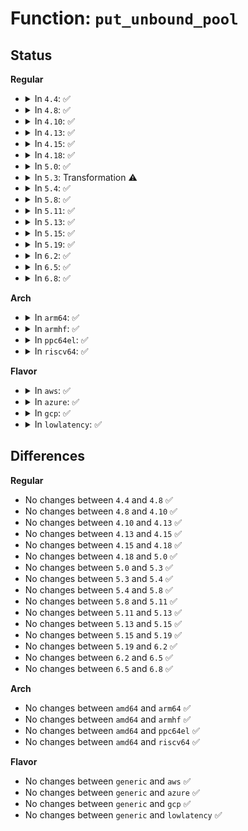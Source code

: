 # Function: <code>put_unbound_pool</code>

## Status
<b>Regular</b>
<ul>
<li>
<details>
<summary>In <code>4.4</code>: ✅</summary>

```c
void put_unbound_pool(struct worker_pool *pool);
```

**Collision:** Unique Static

**Inline:** No

**Transformation:** False

**Instances:**

```
In kernel/workqueue.c (ffffffff8109aba0)
Location: kernel/workqueue.c:3142
Inline: False
Direct callers:
  - kernel/workqueue.c:pwq_unbound_release_workfn
  - kernel/workqueue.c:alloc_unbound_pwq
```
**Symbols:**

```
ffffffff8109aba0-ffffffff8109ad73: put_unbound_pool (STB_LOCAL)
```
</details>
</li>
<li>
<details>
<summary>In <code>4.8</code>: ✅</summary>

```c
void put_unbound_pool(struct worker_pool *pool);
```

**Collision:** Unique Static

**Inline:** No

**Transformation:** False

**Instances:**

```
In kernel/workqueue.c (ffffffff8109e1a0)
Location: kernel/workqueue.c:3243
Inline: False
Direct callers:
  - kernel/workqueue.c:alloc_unbound_pwq
  - kernel/workqueue.c:alloc_unbound_pwq
  - kernel/workqueue.c:pwq_unbound_release_workfn
```
**Symbols:**

```
ffffffff8109e1a0-ffffffff8109e37b: put_unbound_pool (STB_LOCAL)
```
</details>
</li>
<li>
<details>
<summary>In <code>4.10</code>: ✅</summary>

```c
void put_unbound_pool(struct worker_pool *pool);
```

**Collision:** Unique Static

**Inline:** No

**Transformation:** False

**Instances:**

```
In kernel/workqueue.c (ffffffff810a2d00)
Location: kernel/workqueue.c:3269
Inline: False
Direct callers:
  - kernel/workqueue.c:alloc_unbound_pwq
  - kernel/workqueue.c:alloc_unbound_pwq
  - kernel/workqueue.c:pwq_unbound_release_workfn
```
**Symbols:**

```
ffffffff810a2d00-ffffffff810a2edb: put_unbound_pool (STB_LOCAL)
```
</details>
</li>
<li>
<details>
<summary>In <code>4.13</code>: ✅</summary>

```c
void put_unbound_pool(struct worker_pool *pool);
```

**Collision:** Unique Static

**Inline:** No

**Transformation:** False

**Instances:**

```
In kernel/workqueue.c (ffffffff810a0030)
Location: kernel/workqueue.c:3267
Inline: False
Direct callers:
  - kernel/workqueue.c:alloc_unbound_pwq
  - kernel/workqueue.c:alloc_unbound_pwq
  - kernel/workqueue.c:pwq_unbound_release_workfn
```
**Symbols:**

```
ffffffff810a0030-ffffffff810a01de: put_unbound_pool (STB_LOCAL)
```
</details>
</li>
<li>
<details>
<summary>In <code>4.15</code>: ✅</summary>

```c
void put_unbound_pool(struct worker_pool *pool);
```

**Collision:** Unique Static

**Inline:** No

**Transformation:** False

**Instances:**

```
In kernel/workqueue.c (ffffffff810a6d50)
Location: kernel/workqueue.c:3278
Inline: False
Direct callers:
  - kernel/workqueue.c:alloc_unbound_pwq
  - kernel/workqueue.c:alloc_unbound_pwq
  - kernel/workqueue.c:pwq_unbound_release_workfn
```
**Symbols:**

```
ffffffff810a6d50-ffffffff810a6f58: put_unbound_pool (STB_LOCAL)
```
</details>
</li>
<li>
<details>
<summary>In <code>4.18</code>: ✅</summary>

```c
void put_unbound_pool(struct worker_pool *pool);
```

**Collision:** Unique Static

**Inline:** No

**Transformation:** False

**Instances:**

```
In kernel/workqueue.c (ffffffff810acc20)
Location: kernel/workqueue.c:3351
Inline: False
Direct callers:
  - kernel/workqueue.c:alloc_unbound_pwq
  - kernel/workqueue.c:alloc_unbound_pwq
  - kernel/workqueue.c:pwq_unbound_release_workfn
```
**Symbols:**

```
ffffffff810acc20-ffffffff810ace47: put_unbound_pool (STB_LOCAL)
```
</details>
</li>
<li>
<details>
<summary>In <code>5.0</code>: ✅</summary>

```c
void put_unbound_pool(struct worker_pool *pool);
```

**Collision:** Unique Static

**Inline:** No

**Transformation:** False

**Instances:**

```
In kernel/workqueue.c (ffffffff810b64a0)
Location: kernel/workqueue.c:3374
Inline: False
Direct callers:
  - kernel/workqueue.c:alloc_unbound_pwq
  - kernel/workqueue.c:alloc_unbound_pwq
  - kernel/workqueue.c:pwq_unbound_release_workfn
```
**Symbols:**

```
ffffffff810b64a0-ffffffff810b66c7: put_unbound_pool (STB_LOCAL)
```
</details>
</li>
<li>
<details>
<summary>In <code>5.3</code>: Transformation ⚠️</summary>

```c
void put_unbound_pool(struct worker_pool *pool);
```

**Collision:** Unique Static

**Inline:** No

**Transformation:** True

**Instances:**

```
In kernel/workqueue.c (0)
Location: kernel/workqueue.c:3513
Inline: False
Direct callers:
  - kernel/workqueue.c:alloc_unbound_pwq
  - kernel/workqueue.c:alloc_unbound_pwq
  - kernel/workqueue.c:pwq_unbound_release_workfn
```
**Symbols:**

```
ffffffff810bc2b0-ffffffff810bc4df: put_unbound_pool (STB_LOCAL)
ffffffff810bf00b-ffffffff810bf044: put_unbound_pool.cold (STB_LOCAL)
```
</details>
</li>
<li>
<details>
<summary>In <code>5.4</code>: ✅</summary>

```c
void put_unbound_pool(struct worker_pool *pool);
```

**Collision:** Unique Static

**Inline:** No

**Transformation:** False

**Instances:**

```
In kernel/workqueue.c (ffffffff810c2570)
Location: kernel/workqueue.c:3522
Inline: False
Direct callers:
  - kernel/workqueue.c:alloc_unbound_pwq
  - kernel/workqueue.c:alloc_unbound_pwq
  - kernel/workqueue.c:pwq_unbound_release_workfn
```
**Symbols:**

```
ffffffff810c2570-ffffffff810c27a9: put_unbound_pool (STB_LOCAL)
```
</details>
</li>
<li>
<details>
<summary>In <code>5.8</code>: ✅</summary>

```c
void put_unbound_pool(struct worker_pool *pool);
```

**Collision:** Unique Static

**Inline:** No

**Transformation:** False

**Instances:**

```
In kernel/workqueue.c (ffffffff810c8a40)
Location: kernel/workqueue.c:3530
Inline: False
Direct callers:
  - kernel/workqueue.c:alloc_unbound_pwq
  - kernel/workqueue.c:pwq_unbound_release_workfn
  - kernel/workqueue.c:get_unbound_pool
```
**Symbols:**

```
ffffffff810c8a40-ffffffff810c8c63: put_unbound_pool (STB_LOCAL)
```
</details>
</li>
<li>
<details>
<summary>In <code>5.11</code>: ✅</summary>

```c
void put_unbound_pool(struct worker_pool *pool);
```

**Collision:** Unique Static

**Inline:** No

**Transformation:** False

**Instances:**

```
In kernel/workqueue.c (ffffffff810c3ba0)
Location: kernel/workqueue.c:3536
Inline: False
Direct callers:
  - kernel/workqueue.c:alloc_unbound_pwq
  - kernel/workqueue.c:pwq_unbound_release_workfn
  - kernel/workqueue.c:get_unbound_pool
```
**Symbols:**

```
ffffffff810c3ba0-ffffffff810c3dc3: put_unbound_pool (STB_LOCAL)
```
</details>
</li>
<li>
<details>
<summary>In <code>5.13</code>: ✅</summary>

```c
void put_unbound_pool(struct worker_pool *pool);
```

**Collision:** Unique Static

**Inline:** No

**Transformation:** False

**Instances:**

```
In kernel/workqueue.c (ffffffff810c53c0)
Location: kernel/workqueue.c:3537
Inline: False
Direct callers:
  - kernel/workqueue.c:alloc_unbound_pwq
  - kernel/workqueue.c:pwq_unbound_release_workfn
  - kernel/workqueue.c:pwq_unbound_release_workfn
  - kernel/workqueue.c:get_unbound_pool
```
**Symbols:**

```
ffffffff810c53c0-ffffffff810c55e0: put_unbound_pool (STB_LOCAL)
```
</details>
</li>
<li>
<details>
<summary>In <code>5.15</code>: ✅</summary>

```c
void put_unbound_pool(struct worker_pool *pool);
```

**Collision:** Unique Static

**Inline:** No

**Transformation:** False

**Instances:**

```
In kernel/workqueue.c (ffffffff810d7fb0)
Location: kernel/workqueue.c:3576
Inline: False
Direct callers:
  - kernel/workqueue.c:alloc_unbound_pwq
  - kernel/workqueue.c:pwq_unbound_release_workfn
  - kernel/workqueue.c:pwq_unbound_release_workfn
  - kernel/workqueue.c:get_unbound_pool
```
**Symbols:**

```
ffffffff810d7fb0-ffffffff810d81bf: put_unbound_pool (STB_LOCAL)
```
</details>
</li>
<li>
<details>
<summary>In <code>5.19</code>: ✅</summary>

```c
void put_unbound_pool(struct worker_pool *pool);
```

**Collision:** Unique Static

**Inline:** No

**Transformation:** False

**Instances:**

```
In kernel/workqueue.c (ffffffff810ee880)
Location: kernel/workqueue.c:3559
Inline: False
Direct callers:
  - kernel/workqueue.c:alloc_unbound_pwq
  - kernel/workqueue.c:pwq_unbound_release_workfn
  - kernel/workqueue.c:pwq_unbound_release_workfn
  - kernel/workqueue.c:get_unbound_pool
```
**Symbols:**

```
ffffffff810ee880-ffffffff810eea72: put_unbound_pool (STB_LOCAL)
```
</details>
</li>
<li>
<details>
<summary>In <code>6.2</code>: ✅</summary>

```c
void put_unbound_pool(struct worker_pool *pool);
```

**Collision:** Unique Static

**Inline:** No

**Transformation:** False

**Instances:**

```
In kernel/workqueue.c (ffffffff8110ff30)
Location: kernel/workqueue.c:3566
Inline: False
Direct callers:
  - kernel/workqueue.c:alloc_unbound_pwq
  - kernel/workqueue.c:pwq_unbound_release_workfn
  - kernel/workqueue.c:pwq_unbound_release_workfn
  - kernel/workqueue.c:get_unbound_pool
```
**Symbols:**

```
ffffffff8110ff30-ffffffff81110122: put_unbound_pool (STB_LOCAL)
```
</details>
</li>
<li>
<details>
<summary>In <code>6.5</code>: ✅</summary>

```c
void put_unbound_pool(struct worker_pool *pool);
```

**Collision:** Unique Static

**Inline:** No

**Transformation:** False

**Instances:**

```
In kernel/workqueue.c (ffffffff81120aa0)
Location: kernel/workqueue.c:3872
Inline: False
Direct callers:
  - kernel/workqueue.c:alloc_unbound_pwq
  - kernel/workqueue.c:pwq_unbound_release_workfn
  - kernel/workqueue.c:pwq_unbound_release_workfn
  - kernel/workqueue.c:get_unbound_pool
```
**Symbols:**

```
ffffffff81120aa0-ffffffff81120d4c: put_unbound_pool (STB_LOCAL)
```
</details>
</li>
<li>
<details>
<summary>In <code>6.8</code>: ✅</summary>

```c
void put_unbound_pool(struct worker_pool *pool);
```

**Collision:** Unique Static

**Inline:** No

**Transformation:** False

**Instances:**

```
In kernel/workqueue.c (ffffffff8112a350)
Location: kernel/workqueue.c:3961
Inline: False
Direct callers:
  - kernel/workqueue.c:alloc_unbound_pwq
  - kernel/workqueue.c:pwq_release_workfn
  - kernel/workqueue.c:get_unbound_pool
```
**Symbols:**

```
ffffffff8112a350-ffffffff8112a5fc: put_unbound_pool (STB_LOCAL)
```
</details>
</li>
</ul>
<b>Arch</b>
<ul>
<li>
<details>
<summary>In <code>arm64</code>: ✅</summary>

```c
void put_unbound_pool(struct worker_pool *pool);
```

**Collision:** Unique Static

**Inline:** No

**Transformation:** False

**Instances:**

```
In kernel/workqueue.c (ffff80001011e438)
Location: kernel/workqueue.c:3522
Inline: False
Direct callers:
  - kernel/workqueue.c:alloc_unbound_pwq
  - kernel/workqueue.c:alloc_unbound_pwq
  - kernel/workqueue.c:pwq_unbound_release_workfn
```
**Symbols:**

```
ffff80001011e438-ffff80001011e6d4: put_unbound_pool (STB_LOCAL)
```
</details>
</li>
<li>
<details>
<summary>In <code>armhf</code>: ✅</summary>

```c
void put_unbound_pool(struct worker_pool *pool);
```

**Collision:** Unique Static

**Inline:** No

**Transformation:** False

**Instances:**

```
In kernel/workqueue.c (c0370238)
Location: kernel/workqueue.c:3522
Inline: False
Direct callers:
  - kernel/workqueue.c:alloc_unbound_pwq
  - kernel/workqueue.c:alloc_unbound_pwq
  - kernel/workqueue.c:pwq_unbound_release_workfn
```
**Symbols:**

```
c0370238-c03704b8: put_unbound_pool (STB_LOCAL)
```
</details>
</li>
<li>
<details>
<summary>In <code>ppc64el</code>: ✅</summary>

```c
void put_unbound_pool(struct worker_pool *pool);
```

**Collision:** Unique Static

**Inline:** No

**Transformation:** False

**Instances:**

```
In kernel/workqueue.c (c000000000169340)
Location: kernel/workqueue.c:3522
Inline: False
Direct callers:
  - kernel/workqueue.c:alloc_unbound_pwq
  - kernel/workqueue.c:alloc_unbound_pwq
  - kernel/workqueue.c:pwq_unbound_release_workfn
```
**Symbols:**

```
c000000000169340-c000000000169688: put_unbound_pool (STB_LOCAL)
```
</details>
</li>
<li>
<details>
<summary>In <code>riscv64</code>: ✅</summary>

```c
void put_unbound_pool(struct worker_pool *pool);
```

**Collision:** Unique Static

**Inline:** No

**Transformation:** False

**Instances:**

```
In kernel/workqueue.c (ffffffe0000d7ca2)
Location: kernel/workqueue.c:3522
Inline: False
Direct callers:
  - kernel/workqueue.c:alloc_unbound_pwq
  - kernel/workqueue.c:alloc_unbound_pwq
  - kernel/workqueue.c:pwq_unbound_release_workfn
```
**Symbols:**

```
ffffffe0000d7ca2-ffffffe0000d7ed6: put_unbound_pool (STB_LOCAL)
```
</details>
</li>
</ul>
<b>Flavor</b>
<ul>
<li>
<details>
<summary>In <code>aws</code>: ✅</summary>

```c
void put_unbound_pool(struct worker_pool *pool);
```

**Collision:** Unique Static

**Inline:** No

**Transformation:** False

**Instances:**

```
In kernel/workqueue.c (ffffffff810bc8e0)
Location: kernel/workqueue.c:3522
Inline: False
Direct callers:
  - kernel/workqueue.c:alloc_unbound_pwq
  - kernel/workqueue.c:alloc_unbound_pwq
  - kernel/workqueue.c:pwq_unbound_release_workfn
```
**Symbols:**

```
ffffffff810bc8e0-ffffffff810bcb19: put_unbound_pool (STB_LOCAL)
```
</details>
</li>
<li>
<details>
<summary>In <code>azure</code>: ✅</summary>

```c
void put_unbound_pool(struct worker_pool *pool);
```

**Collision:** Unique Static

**Inline:** No

**Transformation:** False

**Instances:**

```
In kernel/workqueue.c (ffffffff810ab140)
Location: kernel/workqueue.c:3522
Inline: False
Direct callers:
  - kernel/workqueue.c:alloc_unbound_pwq
  - kernel/workqueue.c:alloc_unbound_pwq
  - kernel/workqueue.c:pwq_unbound_release_workfn
```
**Symbols:**

```
ffffffff810ab140-ffffffff810ab36d: put_unbound_pool (STB_LOCAL)
```
</details>
</li>
<li>
<details>
<summary>In <code>gcp</code>: ✅</summary>

```c
void put_unbound_pool(struct worker_pool *pool);
```

**Collision:** Unique Static

**Inline:** No

**Transformation:** False

**Instances:**

```
In kernel/workqueue.c (ffffffff810bbe40)
Location: kernel/workqueue.c:3522
Inline: False
Direct callers:
  - kernel/workqueue.c:alloc_unbound_pwq
  - kernel/workqueue.c:alloc_unbound_pwq
  - kernel/workqueue.c:pwq_unbound_release_workfn
```
**Symbols:**

```
ffffffff810bbe40-ffffffff810bc079: put_unbound_pool (STB_LOCAL)
```
</details>
</li>
<li>
<details>
<summary>In <code>lowlatency</code>: ✅</summary>

```c
void put_unbound_pool(struct worker_pool *pool);
```

**Collision:** Unique Static

**Inline:** No

**Transformation:** False

**Instances:**

```
In kernel/workqueue.c (ffffffff810c0e10)
Location: kernel/workqueue.c:3522
Inline: False
Direct callers:
  - kernel/workqueue.c:alloc_unbound_pwq
  - kernel/workqueue.c:alloc_unbound_pwq
  - kernel/workqueue.c:pwq_unbound_release_workfn
```
**Symbols:**

```
ffffffff810c0e10-ffffffff810c101e: put_unbound_pool (STB_LOCAL)
```
</details>
</li>
</ul>

## Differences
<b>Regular</b>
<ul>
<li>
No changes between <code>4.4</code> and <code>4.8</code> ✅
</li>
<li>
No changes between <code>4.8</code> and <code>4.10</code> ✅
</li>
<li>
No changes between <code>4.10</code> and <code>4.13</code> ✅
</li>
<li>
No changes between <code>4.13</code> and <code>4.15</code> ✅
</li>
<li>
No changes between <code>4.15</code> and <code>4.18</code> ✅
</li>
<li>
No changes between <code>4.18</code> and <code>5.0</code> ✅
</li>
<li>
No changes between <code>5.0</code> and <code>5.3</code> ✅
</li>
<li>
No changes between <code>5.3</code> and <code>5.4</code> ✅
</li>
<li>
No changes between <code>5.4</code> and <code>5.8</code> ✅
</li>
<li>
No changes between <code>5.8</code> and <code>5.11</code> ✅
</li>
<li>
No changes between <code>5.11</code> and <code>5.13</code> ✅
</li>
<li>
No changes between <code>5.13</code> and <code>5.15</code> ✅
</li>
<li>
No changes between <code>5.15</code> and <code>5.19</code> ✅
</li>
<li>
No changes between <code>5.19</code> and <code>6.2</code> ✅
</li>
<li>
No changes between <code>6.2</code> and <code>6.5</code> ✅
</li>
<li>
No changes between <code>6.5</code> and <code>6.8</code> ✅
</li>
</ul>
<b>Arch</b>
<ul>
<li>
No changes between <code>amd64</code> and <code>arm64</code> ✅
</li>
<li>
No changes between <code>amd64</code> and <code>armhf</code> ✅
</li>
<li>
No changes between <code>amd64</code> and <code>ppc64el</code> ✅
</li>
<li>
No changes between <code>amd64</code> and <code>riscv64</code> ✅
</li>
</ul>
<b>Flavor</b>
<ul>
<li>
No changes between <code>generic</code> and <code>aws</code> ✅
</li>
<li>
No changes between <code>generic</code> and <code>azure</code> ✅
</li>
<li>
No changes between <code>generic</code> and <code>gcp</code> ✅
</li>
<li>
No changes between <code>generic</code> and <code>lowlatency</code> ✅
</li>
</ul>

